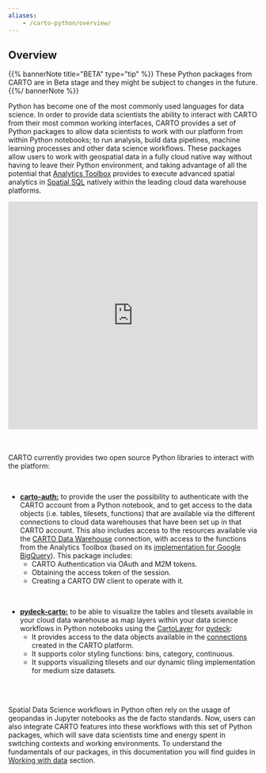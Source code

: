 ```yaml
---
aliases:
    - /carto-python/overview/
---
```


## Overview

{{% bannerNote title="BETA" type="tip" %}}
These Python packages from CARTO are in Beta stage and they might be subject to changes in the future. 
{{%/ bannerNote %}}

Python has become one of the most commonly used languages for data science. In order to provide data scientists the ability to interact with CARTO from their most common working interfaces, CARTO provides a set of Python packages to allow data scientists to work with our platform from within Python notebooks; to run analysis, build data pipelines, machine learning processes and other data science workflows. These packages allow users to work with geospatial data in a fully cloud native way without having to leave their Python environment, and taking advantage of all the potential that [Analytics Toolbox](https://docs.carto.com/analytics-toolbox/about-the-analytics-toolbox/) provides to execute advanced spatial analytics in [Spatial SQL](https://carto.com/spatial-sql/) natively within the leading cloud data warehouse platforms.  


<div class='video-wrapper'>
  <iframe src="https://player.vimeo.com/video/761440464?h=2be7fab594&autoplay=1&muted=1&autopause=0&loop=1" width="100%" height="460" frameborder="0" allow="autoplay; fullscreen" allowfullscreen></iframe>
</div>

<br/>
<br/>


CARTO currently provides two open source Python libraries to interact with the platform:

<br/>

- **[carto-auth:](https://github.com/cartodb/carto-auth)** to provide the user the possibility to authenticate with the CARTO account from a Python notebook, and to get access to the data objects (i.e. tables, tilesets, functions) that are available via the different connections to cloud data warehouses that have been set up in that CARTO account. This also includes access to the resources available via the [CARTO Data Warehouse](https://docs.carto.com/carto-user-manual/connections/carto-data-warehouse/) connection, with access to the functions from the Analytics Toolbox (based on its [implementation for Google BigQuery](https://docs.carto.com/analytics-toolbox-bigquery/overview/getting-started/)). This package includes:
  - CARTO Authentication via OAuth and M2M tokens.
  - Obtaining the access token of the session.
  - Creating a CARTO DW client to operate with it.



<br/>

- **[pydeck-carto:](https://github.com/visgl/deck.gl/tree/master/bindings/pydeck-carto)** to be able to visualize the tables and tilesets available in your cloud data warehouse as map layers within your data science workflows in Python notebooks using the [CartoLayer](https://deck.gl/docs/api-reference/carto/carto-layer) for [pydeck](https://deckgl.readthedocs.io/en/latest/#): 
  - It provides access to the data objects available in the [connections](https://docs.carto.com/carto-user-manual/connections/introduction/) created in the CARTO platform.
  - It supports color styling functions: bins, category, continuous.
  - It supports visualizing tilesets and our dynamic tiling implementation for medium size datasets.


<br/>
<br/>


Spatial Data Science workflows in Python often rely on the usage of geopandas in Jupyter notebooks as the de facto standards. Now, users can also integrate CARTO features into these workflows with this set of Python packages, which will save data scientists time and energy spent in switching contexts and working environments. To understand the fundamentals of our packages, in this documentation you will find guides in [Working with data](http://docs.carto.com/carto-python/working-with-data) section.